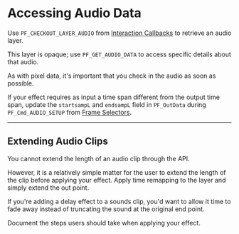 # Accessing Audio Data

Use `PF_CHECKOUT_LAYER_AUDIO` from [Interaction Callbacks](../effect-details/interaction-callback-functions.md) to retrieve an audio layer.

This layer is opaque; use `PF_GET_AUDIO_DATA` to access specific details about that audio.

As with pixel data, it's important that you check in the audio as soon as possible.

If your effect requires as input a time span different from the output time span, update the `startsampL` and `endsampL` field in `PF_OutData` during `PF_Cmd_AUDIO_SETUP` from [Frame Selectors](../effect-basics/command-selectors.md#frame-selectors).

---

## Extending Audio Clips

You cannot extend the length of an audio clip through the API.

However, it is a relatively simple matter for the user to extend the length of the clip before applying your effect. Apply time remapping to the layer and simply extend the out point.

If you're adding a delay effect to a sounds clip, you'd want to allow it time to fade away instead of truncating the sound at the original end point.

Document the steps users should take when applying your effect.
